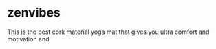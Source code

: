 # zenvibes
This is the best cork material yoga mat that gives you ultra comfort and motivation and 
